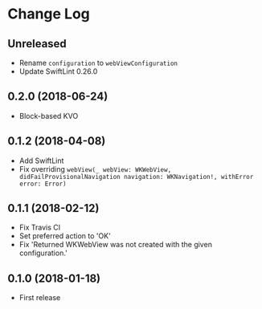 # Change Log

## Unreleased

* Rename `configuration` to `webViewConfiguration`
* Update SwiftLint 0.26.0

## 0.2.0 (2018-06-24)

* Block-based KVO

## 0.1.2 (2018-04-08)

* Add SwiftLint
* Fix overriding `webView(_ webView: WKWebView, didFailProvisionalNavigation navigation: WKNavigation!, withError error: Error)`

## 0.1.1 (2018-02-12)

* Fix Travis CI
* Set preferred action to 'OK'
* Fix 'Returned WKWebView was not created with the given configuration.'

## 0.1.0 (2018-01-18)

* First release
